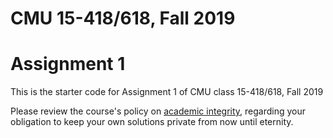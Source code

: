 # CMU 15-418/618, Fall 2019

# Assignment 1

This is the starter code for Assignment 1 of CMU class 15-418/618, Fall 2019

Please review the course's policy on [academic
integrity](http://www.cs.cmu.edu/~418/academicintegrity.html),
regarding your obligation to keep your own solutions private from now
until eternity.






